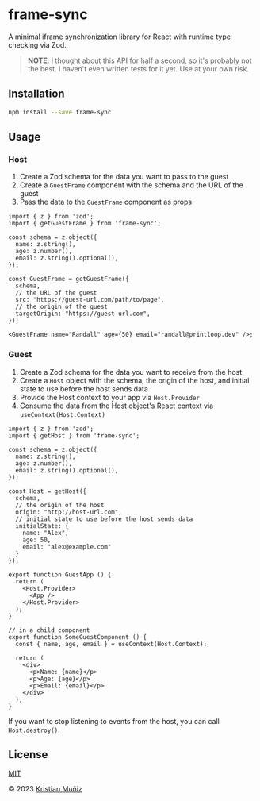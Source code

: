 # frame-sync

A minimal iframe synchronization library for React with runtime type checking via Zod.

> **NOTE**:
> I thought about this API for half a second, so it's probably not the best. I haven't even written tests for it yet. Use at your own risk.

## Installation

```bash
npm install --save frame-sync
```

## Usage

### Host

1. Create a Zod schema for the data you want to pass to the guest
2. Create a `GuestFrame` component with the schema and the URL of the guest
3. Pass the data to the `GuestFrame` component as props

```tsx
import { z } from 'zod';
import { getGuestFrame } from 'frame-sync';

const schema = z.object({
  name: z.string(),
  age: z.number(),
  email: z.string().optional(),
});

const GuestFrame = getGuestFrame({
  schema,
  // the URL of the guest
  src: "https://guest-url.com/path/to/page",
  // the origin of the guest
  targetOrigin: "https://guest-url.com",
});

<GuestFrame name="Randall" age={50} email="randall@printloop.dev" />;
```

### Guest

1. Create a Zod schema for the data you want to receive from the host
2. Create a `Host` object with the schema, the origin of the host, and initial state to use before the host sends data
3. Provide the Host context to your app via `Host.Provider`
4. Consume the data from the Host object's React context via `useContext(Host.Context)`

```tsx
import { z } from 'zod';
import { getHost } from 'frame-sync';

const schema = z.object({
  name: z.string(),
  age: z.number(),
  email: z.string().optional(),
});

const Host = getHost({
  schema,
  // the origin of the host
  origin: "http://host-url.com",
  // initial state to use before the host sends data
  initialState: {
    name: "Alex",
    age: 50,
    email: "alex@example.com"
  }
});

export function GuestApp () {
  return (
    <Host.Provider>
      <App />
    </Host.Provider>
  );
}
```

```tsx
// in a child component
export function SomeGuestComponent () {
  const { name, age, email } = useContext(Host.Context);

  return (
    <div>
      <p>Name: {name}</p>
      <p>Age: {age}</p>
      <p>Email: {email}</p>
    </div>
  );
}
```

If you want to stop listening to events from the host, you can call `Host.destroy()`.

## License

[MIT](LICENSE)

© 2023 [Kristian Muñiz](https://krismuniz.com)
